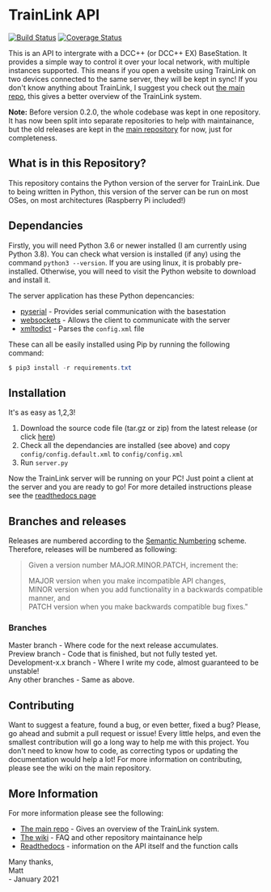 # TrainLink API
[![Build Status](https://travis-ci.com/trainlink-org/python-server.svg?branch=main)](https://travis-ci.com/trainlink-org/python-server)
[![Coverage Status](https://coveralls.io/repos/github/trainlink-org/python-server/badge.svg?branch=main)](https://coveralls.io/github/trainlink-org/python-server?branch=main)

This is an API to intergrate with a DCC++ (or DCC++ EX) BaseStation. It provides a simple way to control it over your local network, with multiple instances supported. This means if you open a website using TrainLink on two devices connected to the same server, they will be kept in sync! If you don't know anything about TrainLink, I suggest you check out [the main repo](https://github.com/trainlink-org/trainlink-api), this gives a better overview of the TrainLink system.

**Note:** Before version 0.2.0, the whole codebase was kept in one repository. It has now been split into separate repositories to help with maintainance, but the old releases are kept in the [main repository](https://github.com/trainlink-org/trainlink-api) for now, just for completeness.

## What is in this Repository?
This repository contains the Python version of the server for TrainLink. Due to being written in Python, this version of the server can be run on most OSes, on most architectures (Raspberry Pi included!)

## Dependancies
Firstly, you will need Python 3.6 or newer installed (I am currently using Python 3.8). You can check what version is installed (if any) using the command `python3 --version`. If you are using linux, it is probably pre-installed. Otherwise, you will need to visit the Python website to download and install it.

The server application has these Python depencancies:

* [pyserial](https://github.com/pyserial/pyserial) - Provides serial communication with the basestation
* [websockets](https://github.com/aaugustin/websockets) - Allows the client to communicate with the server
* [xmltodict](https://github.com/martinblech/xmltodict) - Parses the `config.xml` file

These can all be easily installed using Pip by running the following command:
```powershell
$ pip3 install -r requirements.txt
```

## Installation
It's as easy as 1,2,3!

1. Download the source code file (tar.gz or zip) from the latest release (or click [here](https://github.com/trainlink-org/python-server/releases/latest))
1. Check all the dependancies are installed (see above) and copy `config/config.default.xml` to `config/config.xml`
1. Run `server.py`

Now the TrainLink server will be running on your PC! Just point a client at the server and you are ready to go! For more detailed instructions please see the [readthedocs page](https://trainlink-api.readthedocs.io/en/stable/getting-started.html)

## Branches and releases
Releases are numbered according to the [Semantic Numbering](https://semver.org/) scheme. Therefore, releases will be numbered as following:

>Given a version number MAJOR.MINOR.PATCH, increment the:
>
>MAJOR version when you make incompatible API changes,  
MINOR version when you add functionality in a backwards compatible manner, and  
PATCH version when you make backwards compatible bug fixes."

### Branches
Master branch - Where code for the next release accumulates.  
Preview branch - Code that is finished, but not fully tested yet.  
Development-x.x branch - Where I write my code, almost guaranteed to be unstable!  
Any other branches - Same as above.

## Contributing
Want to suggest a feature, found a bug, or even better, fixed a bug? Please, go ahead and submit a pull request or issue! Every little helps, and even the smallest contribution will go a long way to help me with this project. You don't need to know how to code, as correcting typos or updating the documentation would help a lot! For more information on contributing, please see the wiki on the main repository.

## More Information
For more information please see the following:
* [The main repo](https://github.com/trainlink-org/trainlink-api) - Gives an overview of the TrainLink system.
* [The wiki](https://github.com/trainlink-org/trainlink-api/wiki) - FAQ and other repository maintainance help
* [Readthedocs](https://trainlink-api.readthedocs.io) - information on the API itself and the function calls

Many thanks,  
Matt  
\- January 2021
